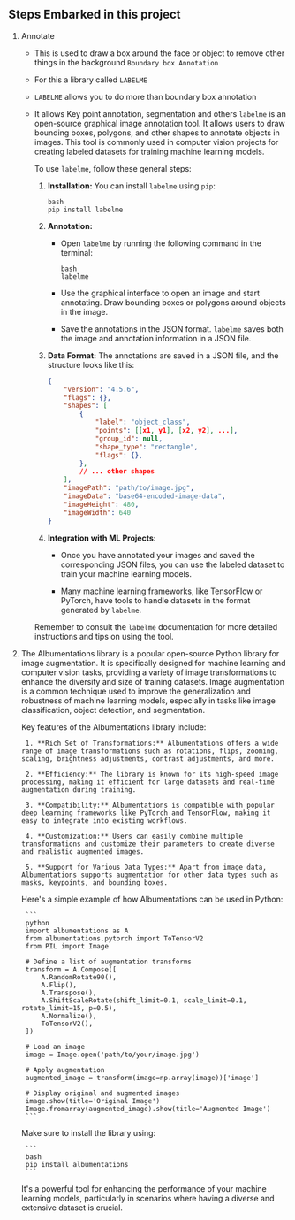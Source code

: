 ## Steps Embarked in this project

1. Annotate
    - This is used to draw a box around the face or object to remove other things in the background ```Boundary box Annotation```
    - For this a library called ```LABELME```
    - ```LABELME``` allows you to do more than boundary box annotation
    - It allows Key point annotation, segmentation and others
    `labelme` is an open-source graphical image annotation tool. It allows users to draw bounding boxes, polygons, and other shapes to annotate objects in images. This tool is commonly used in computer vision
    projects for creating labeled datasets for training machine learning models.

        To use `labelme`, follow these general steps:

        1. **Installation:**
           You can install `labelme` using `pip`:

           ```
           bash
           pip install labelme
           ```

        2. **Annotation:**
           - Open `labelme` by running the following command in the terminal:

             ```
             bash
             labelme
             ```

           - Use the graphical interface to open an image and start annotating. Draw bounding boxes or polygons around objects in the image.

           - Save the annotations in the JSON format. `labelme` saves both the image and annotation information in a JSON file.

        3. **Data Format:**
           The annotations are saved in a JSON file, and the structure looks like this:

           ```json
           {
               "version": "4.5.6",
               "flags": {},
               "shapes": [
                   {
                       "label": "object_class",
                       "points": [[x1, y1], [x2, y2], ...],
                       "group_id": null,
                       "shape_type": "rectangle",
                       "flags": {},
                   },
                   // ... other shapes
               ],
               "imagePath": "path/to/image.jpg",
               "imageData": "base64-encoded-image-data",
               "imageHeight": 480,
               "imageWidth": 640
           }
           ```

        4. **Integration with ML Projects:**
           - Once you have annotated your images and saved the corresponding JSON files, you can use the labeled dataset to train your machine learning models.

           - Many machine learning frameworks, like TensorFlow or PyTorch, have tools to handle datasets in the format generated by `labelme`.

        Remember to consult the `labelme` documentation for more detailed instructions and tips on using the tool.

2. The Albumentations library is a popular open-source Python library for image augmentation. It is specifically designed for machine learning and computer vision tasks, providing a variety of image
    transformations to enhance the diversity and size of training datasets. Image augmentation is a common technique used to improve the generalization and robustness of machine learning models, especially in
    tasks like image classification, object detection, and segmentation.

    Key features of the Albumentations library include:

        1. **Rich Set of Transformations:** Albumentations offers a wide range of image transformations such as rotations, flips, zooming, scaling, brightness adjustments, contrast adjustments, and more.

        2. **Efficiency:** The library is known for its high-speed image processing, making it efficient for large datasets and real-time augmentation during training.

        3. **Compatibility:** Albumentations is compatible with popular deep learning frameworks like PyTorch and TensorFlow, making it easy to integrate into existing workflows.

        4. **Customization:** Users can easily combine multiple transformations and customize their parameters to create diverse and realistic augmented images.

        5. **Support for Various Data Types:** Apart from image data, Albumentations supports augmentation for other data types such as masks, keypoints, and bounding boxes.

    Here's a simple example of how Albumentations can be used in Python:

        ```
        python
        import albumentations as A
        from albumentations.pytorch import ToTensorV2
        from PIL import Image

        # Define a list of augmentation transforms
        transform = A.Compose([
            A.RandomRotate90(),
            A.Flip(),
            A.Transpose(),
            A.ShiftScaleRotate(shift_limit=0.1, scale_limit=0.1, rotate_limit=15, p=0.5),
            A.Normalize(),
            ToTensorV2(),
        ])

        # Load an image
        image = Image.open('path/to/your/image.jpg')

        # Apply augmentation
        augmented_image = transform(image=np.array(image))['image']

        # Display original and augmented images
        image.show(title='Original Image')
        Image.fromarray(augmented_image).show(title='Augmented Image')
        ```

    Make sure to install the library using:

        ```
        bash
        pip install albumentations
        ```

    It's a powerful tool for enhancing the performance of your machine learning models, particularly in scenarios where having a diverse and extensive dataset is crucial.